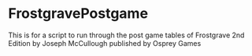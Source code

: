 # FrostgravePostgame
This is for a script to run through the post game tables of Frostgrave 2nd Edition by Joseph McCullough published by Osprey Games
